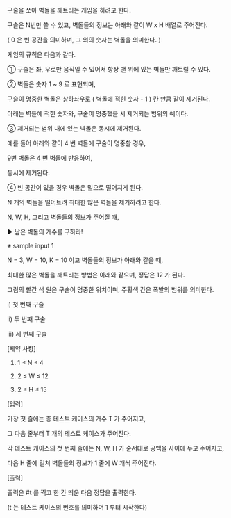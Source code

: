 구술을 쏘아 벽돌을 깨트리는 게임을 하려고 한다.

구슬은 N번만 쏠 수 있고, 벽돌들의 정보는 아래와 같이 W x H 배열로 주어진다.

( 0 은 빈 공간을 의미하며, 그 외의 숫자는 벽돌을 의미한다. )
 



 

게임의 규칙은 다음과 같다.

① 구슬은 좌, 우로만 움직일 수 있어서 항상 맨 위에 있는 벽돌만 깨트릴 수 있다.

② 벽돌은 숫자 1 ~ 9 로 표현되며,

   구술이 명중한 벽돌은 상하좌우로 ( 벽돌에 적힌 숫자 - 1 ) 칸 만큼 같이 제거된다.

 

아래는 벽돌에 적힌 숫자와, 구술이 명중했을 시 제거되는 범위의 예이다.



 

③ 제거되는 범위 내에 있는 벽돌은 동시에 제거된다.

 

예를 들어 아래와 같이 4 번 벽돌에 구술이 명중할 경우,



 

9번 벽돌은 4 번 벽돌에 반응하여,



 

동시에 제거된다.



 

④ 빈 공간이 있을 경우 벽돌은 밑으로 떨어지게 된다.

 



 

N 개의 벽돌을 떨어트려 최대한 많은 벽돌을 제거하려고 한다.

N, W, H, 그리고 벽돌들의 정보가 주어질 때,

▶ 남은 벽돌의 개수를 구하라!

 

※ sample input 1

 

N = 3, W = 10, K = 10 이고 벽돌들의 정보가 아래와 같을 때,



 

최대한 많은 벽돌을 깨트리는 방법은 아래와 같으며, 정답은 12 가 된다.

그림의 빨간 색 원은 구술이 명중한 위치이며, 주황색 칸은 폭발의 범위를 의미한다.

 

i) 첫 번째 구술



 

ii) 두 번째 구술



 

iii) 세 번째 구술



 

[제약 사항]

1. 1 ≤ N ≤ 4

2. 2 ≤ W ≤ 12

3. 2 ≤ H ≤ 15

 

[입력]

가장 첫 줄에는 총 테스트 케이스의 개수 T 가 주어지고,

그 다음 줄부터 T 개의 테스트 케이스가 주어진다.

각 테스트 케이스의 첫 번째 줄에는 N, W, H 가 순서대로 공백을 사이에 두고 주어지고,

다음 H 줄에 걸쳐 벽돌들의 정보가 1 줄에 W 개씩 주어진다.

 

[출력]

출력은 #t 를 찍고 한 칸 띄운 다음 정답을 출력한다.

(t 는 테스트 케이스의 번호를 의미하며 1 부터 시작한다)